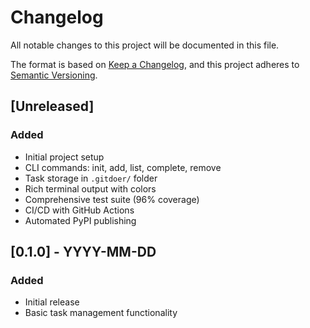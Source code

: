 # Changelog

All notable changes to this project will be documented in this file.

The format is based on [Keep a Changelog](https://keepachangelog.com/en/1.0.0/),
and this project adheres to [Semantic Versioning](https://semver.org/spec/v2.0.0.html).

## [Unreleased]

### Added
- Initial project setup
- CLI commands: init, add, list, complete, remove
- Task storage in `.gitdoer/` folder
- Rich terminal output with colors
- Comprehensive test suite (96% coverage)
- CI/CD with GitHub Actions
- Automated PyPI publishing

## [0.1.0] - YYYY-MM-DD

### Added
- Initial release
- Basic task management functionality
